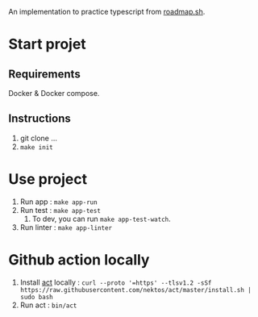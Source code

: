 An implementation to practice typescript from [roadmap.sh](https://roadmap.sh/projects/task-tracker).

# Start projet

## Requirements

Docker & Docker compose.

## Instructions

1. git clone ...
2. `make init`

# Use project

1. Run app : `make app-run`
2. Run test : `make app-test`
   1. To dev, you can run `make app-test-watch`.
3. Run linter : `make app-linter`

# Github action locally

1. Install [act](https://github.com/nektos/act) locally : `curl --proto '=https' --tlsv1.2 -sSf https://raw.githubusercontent.com/nektos/act/master/install.sh | sudo bash`
2. Run act : `bin/act`
